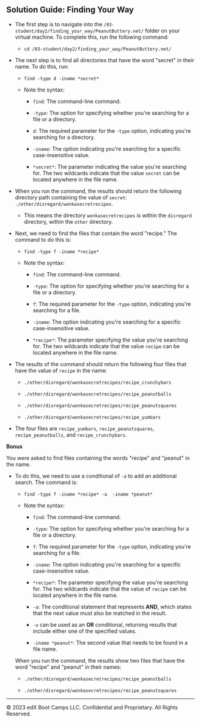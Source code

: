 ## Solution Guide: Finding Your Way

- The first step is to navigate into the `/03-student/day2/finding_your_way/PeanutButtery.net/` folder on your virtual machine. To complete this, run the following command:
 
  - `cd /03-student/day2/finding_your_way/PeanutButtery.net/`
       
- The next step is to find all directories that have the word "secret" in their name. To do this, run:

   - `find -type d -iname *secret*`
  
   - Note the syntax:

      - `find`: The command-line command.

      - `-type`: The option for specifying whether you're searching for a file or a directory.

      - `d`: The required parameter for the  `-type` option, indicating you're searching for a directory.

      - `-iname`: The option indicating you're searching for a specific case-insensitive value.

      - `*secret*`: The parameter indicating the value you're searching for. The two wildcards indicate that the value `secret` can be located anywhere in the file name.
    
- When you run the command, the results should return the following directory path containing the value of `secret`: `./other/disregard/wonkasecretrecipes`.
      
    - This means the directory `wonkasecretrecipes` is within the `disregard` directory, within the `other` directory.
    
- Next, we need to find the files that contain the word "recipe." The command to do this is:

  - `find -type f -iname *recipe*`
     
  - Note the syntax:

     - `find`: The command-line command.

     - `-type`: The option for specifying whether you're searching for a file or a directory.

     - `f`: The required parameter for the  `-type` option, indicating you're searching for a file.

     - `-iname`: The option indicating you're searching for a specific case-insensitive value.

     - `*recipe*`: The parameter specifying the value you're searching for. The two wildcards indicate that the value `recipe` can be located anywhere in the file name.    
     
- The results of the command should return the following four files that have the value of `recipe` in the name:  
     
     - `./other/disregard/wonkasecretrecipes/recipe_crunchybars`

     - `./other/disregard/wonkasecretrecipes/recipe_peanutballs`

     - `./other/disregard/wonkasecretrecipes/recipe_peanutsquares`

     - `./other/disregard/wonkasecretrecipes/recipe_yumbars`
     
- The four files are `recipe_yumbars`, `recipe_peanutsquares`, `recipe_peanutballs`, and `recipe_crunchybars`.  

**Bonus**

You were asked to find files containing the words "recipe" and "peanut" in the name.

- To do this, we need to use a conditional of `-a` to add an additional search. The command is:

  - `find -type f -iname *recipe* -a  -iname *peanut*`
 
  - Note the syntax: 

     - `find`: The command-line command.

     - `-type`: The option for specifying whether you're searching for a file or a directory.

     - `f`: The required parameter for the  `-type` option, indicating you're searching for a file.

     - `-iname`: The option indicating you're searching for a specific case-insensitive value.

     - `*recipe*`:  The parameter specifying the value you're searching for. The two wildcards indicate that the value of `recipe` can be located anywhere in the file name.      

     - `-a`: The conditional statement that represents **AND**, which states that the next value must also be matched in the result. 

      - `-o` can be used as an **OR** conditional, returning results that include either one of the specified values.

     -  `-iname *peanut*`: The second value that needs to be found in a file name.  
  
  When you run the command, the results show two files that have the word "recipe" and "peanut" in their names:
  
     - `./other/disregard/wonkasecretrecipes/recipe_peanutballs`

     - `./other/disregard/wonkasecretrecipes/recipe_peanutsquares`

---

© 2023 edX Boot Camps LLC. Confidential and Proprietary. All Rights Reserved.
